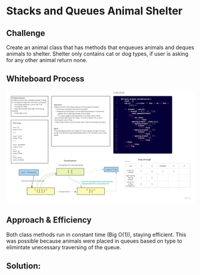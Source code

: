 # Stacks and Queues Animal Shelter

## Challenge
Create an animal class that has methods that enqueues animals and deques animals to shelter. Shelter only contains cat or dog types, if user is asking for any other animal return none.
## Whiteboard Process 
![whiteboard](brackets.jpg)
## Approach & Efficiency
Both class methods run in constant time (Big O(1)), staying efficient. This was possible because animals were placed in queues based on type to elimintate unecessary traversing of the queue.
## Solution:


